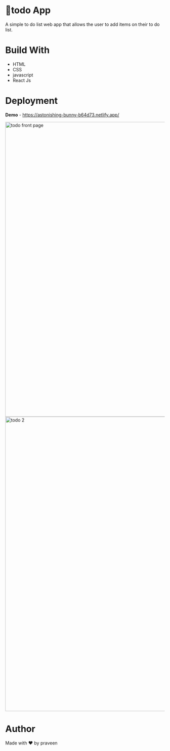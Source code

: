 # 📝todo App

A simple to do list web app that allows the user to add items on their to do list.

# Build With

- HTML
- CSS
- javascript
- React Js

# Deployment

**Demo** - https://astonishing-bunny-b64d73.netlify.app/

<img width="932" alt="todo front page" src="https://user-images.githubusercontent.com/105813653/169257141-ffaa2fdc-458e-4cf8-a9b9-16fa7a42c4b1.png">
<img width="931" alt="todo 2" src="https://user-images.githubusercontent.com/105813653/169257214-fe856e1d-4443-4c24-95df-802170870586.png">

# Author

Made with ❤️ by praveen
